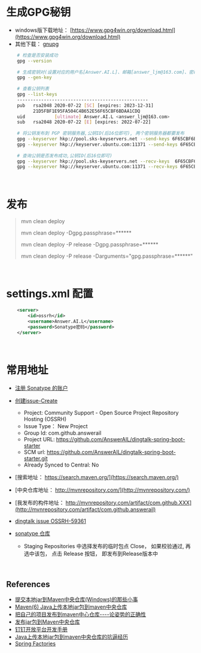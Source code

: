 # 生成GPG秘钥
 - windows版下载地址： [https://www.gpg4win.org/download.html](https://www.gpg4win.org/download.html)
 - 其他下载： [gnupg](https://www.gnupg.org/download/)
```bash
    # 检查是否安装成功
    gpg --version 
    
    # 生成密钥对(设置对应的用户名[Answer.AI.L]、邮箱[answer_ljm@163.com]、密码[passphrase, 下面会用到])
    gpg --gen-key 
    
    # 查看公钥列表
    gpg --list-keys 
    -------------------------------------------------
    pub   rsa2048 2020-07-22 [SC] [expires: 2023-12-31]
          21D5FBF1E95FA504C4B652E56F65CBF6BDAA1CDQ
    uid           [ultimate] Answer.AI.L <answer_ljm@163.com>
    sub   rsa2048 2020-07-22 [E] [expires: 2022-07-22]
    
    # 将公钥发布到 PGP 密钥服务器,公钥ID(后16位即可), 两个密钥服务器都要发布
    gpg --keyserver hkp://pool.sks-keyservers.net --send-keys 6F65CBF6BDAA1CDQ
    gpg --keyserver hkp://keyserver.ubuntu.com:11371 --send-keys 6F65CBF6BDAA1CDQ
    
    # 查询公钥是否发布成功,公钥ID(后16位即可)
    gpg --keyserver hkp://pool.sks-keyservers.net --recv-keys  6F65CBF6BDAA1CDQ
    gpg --keyserver hkp://keyserver.ubuntu.com:11371 --recv-keys 6F65CBF6BDAA1CDQ
```

&nbsp;

# 发布
> mvn clean deploy
>
> mvn clean deploy -Dgpg.passphrase=******
>
> mvn clean deploy -P release -Dgpg.passphrase=******
>
> mvn clean deploy -P release -Darguments="gpg.passphrase=******"

&nbsp;

# **settings.xml 配置**
```xml
    <server>
        <id>ossrh</id>
        <username>Answer.AI.L</username>
        <password>Sonatype密码</password>
    </server>
```

&nbsp;

# 常用地址
 - [注册 Sonatype 的账户](https://issues.sonatype.org/secure/Signup!default.jspa)
 - [创建issue-Create](https://issues.sonatype.org/secure/Dashboard.jspa)
    - Project: Community Support - Open Source Project Repository Hosting (OSSRH)
    - Issue Type： New Project
    - Group Id: com.github.answerail
    - Project URL: https://github.com/AnswerAIL/dingtalk-spring-boot-starter
    - SCM url: https://github.com/AnswerAIL/dingtalk-spring-boot-starter.git
    - Already Synced to Central: No

 - [搜索地址： https://search.maven.org/](https://search.maven.org/)
 - [中央仓库地址： http://mvnrepository.com/](http://mvnrepository.com/)
 - [我发布的构件地址： http://mvnrepository.com/artifact/com.github.XXX](http://mvnrepository.com/artifact/com.github.answerail)
 - [dingtalk issue OSSRH-59361](https://issues.sonatype.org/browse/OSSRH-59361)
 - [sonatype 仓库](https://oss.sonatype.org/#stagingRepositories)
   - Staging Repositories 中选择发布的临时包点 Close， 如果校验通过, 再选中该包， 点击 Release 按钮， 即发布到Release版本中
 
&nbsp;

## References
 - [提交本地jar到Maven中央仓库(Windows)的那些小事](https://blog.csdn.net/u010651369/article/details/79970726)
 - [Maven(6) Java上传本地jar包到maven中央仓库](https://blog.csdn.net/qq_38225558/article/details/94381467)
 - [把自己的项目发布到maven中心仓库----论姿势的正确性](https://blog.csdn.net/qq_28802119/article/details/85256852)
 - [发布jar包到Maven中央仓库](https://blog.csdn.net/dawei0523/article/details/84918820)
 - [钉钉开放平台开发手册](https://ding-doc.dingtalk.com/doc#/serverapi3/iydd5h)
 - [Java上传本地jar包到maven中央仓库的坑逼经历](https://blog.csdn.net/pdsu161530247/article/details/105429597)
 - [Spring Factories](https://blog.csdn.net/u010979642/article/details/107642130)